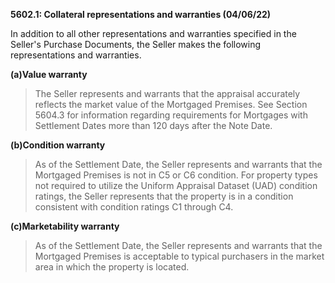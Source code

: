 **5602.1: Collateral representations and warranties (04/06/22)**

In addition to all other representations and warranties specified in the
Seller's Purchase Documents, the Seller makes the following
representations and warranties.

**(a)Value warranty**

> The Seller represents and warrants that the appraisal accurately
> reflects the market value of the Mortgaged Premises. See Section
> 5604.3 for information regarding requirements for Mortgages with
> Settlement Dates more than 120 days after the Note Date.

**(b)Condition warranty**

> As of the Settlement Date, the Seller represents and warrants that the
> Mortgaged Premises is not in C5 or C6 condition. For property types
> not required to utilize the Uniform Appraisal Dataset (UAD) condition
> ratings, the Seller represents that the property is in a condition
> consistent with condition ratings C1 through C4.

**(c)Marketability warranty**

> As of the Settlement Date, the Seller represents and warrants that the
> Mortgaged Premises is acceptable to typical purchasers in the market
> area in which the property is located.